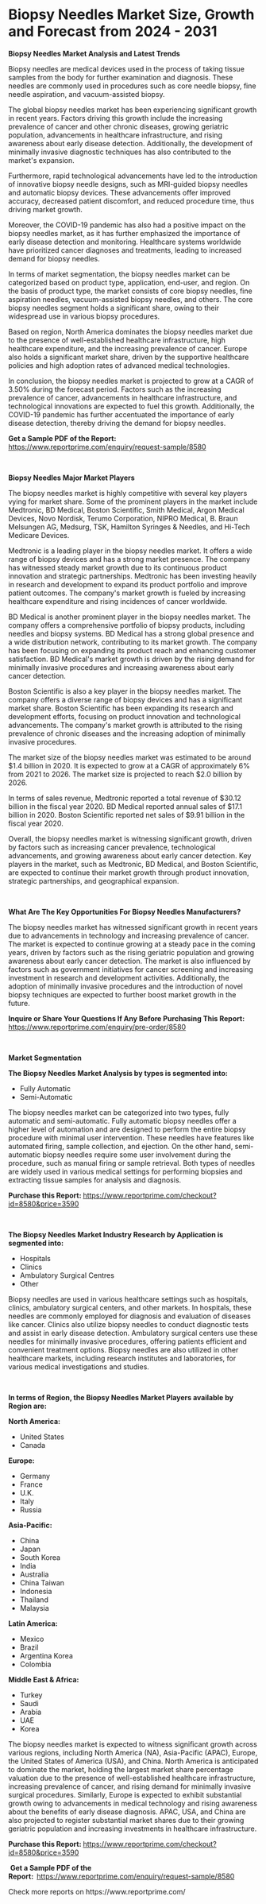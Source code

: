 <p><h1>Biopsy Needles Market Size, Growth and Forecast from 2024 - 2031</h1></p><p><strong>Biopsy Needles Market Analysis and Latest Trends</strong></p>
<p><p>Biopsy needles are medical devices used in the process of taking tissue samples from the body for further examination and diagnosis. These needles are commonly used in procedures such as core needle biopsy, fine needle aspiration, and vacuum-assisted biopsy.</p><p>The global biopsy needles market has been experiencing significant growth in recent years. Factors driving this growth include the increasing prevalence of cancer and other chronic diseases, growing geriatric population, advancements in healthcare infrastructure, and rising awareness about early disease detection. Additionally, the development of minimally invasive diagnostic techniques has also contributed to the market's expansion.</p><p>Furthermore, rapid technological advancements have led to the introduction of innovative biopsy needle designs, such as MRI-guided biopsy needles and automatic biopsy devices. These advancements offer improved accuracy, decreased patient discomfort, and reduced procedure time, thus driving market growth.</p><p>Moreover, the COVID-19 pandemic has also had a positive impact on the biopsy needles market, as it has further emphasized the importance of early disease detection and monitoring. Healthcare systems worldwide have prioritized cancer diagnoses and treatments, leading to increased demand for biopsy needles.</p><p>In terms of market segmentation, the biopsy needles market can be categorized based on product type, application, end-user, and region. On the basis of product type, the market consists of core biopsy needles, fine aspiration needles, vacuum-assisted biopsy needles, and others. The core biopsy needles segment holds a significant share, owing to their widespread use in various biopsy procedures.</p><p>Based on region, North America dominates the biopsy needles market due to the presence of well-established healthcare infrastructure, high healthcare expenditure, and the increasing prevalence of cancer. Europe also holds a significant market share, driven by the supportive healthcare policies and high adoption rates of advanced medical technologies.</p><p>In conclusion, the biopsy needles market is projected to grow at a CAGR of 3.50% during the forecast period. Factors such as the increasing prevalence of cancer, advancements in healthcare infrastructure, and technological innovations are expected to fuel this growth. Additionally, the COVID-19 pandemic has further accentuated the importance of early disease detection, thereby driving the demand for biopsy needles.</p></p>
<p><strong>Get a Sample PDF of the Report:&nbsp;</strong> <a href="https://www.reportprime.com/enquiry/request-sample/8580">https://www.reportprime.com/enquiry/request-sample/8580</a></p>
<p>&nbsp;</p>
<p><strong>Biopsy Needles Major Market Players</strong></p>
<p><p>The biopsy needles market is highly competitive with several key players vying for market share. Some of the prominent players in the market include Medtronic, BD Medical, Boston Scientific, Smith Medical, Argon Medical Devices, Novo Nordisk, Terumo Corporation, NIPRO Medical, B. Braun Melsungen AG, Medsurg, TSK, Hamilton Syringes & Needles, and Hi-Tech Medicare Devices.</p><p>Medtronic is a leading player in the biopsy needles market. It offers a wide range of biopsy devices and has a strong market presence. The company has witnessed steady market growth due to its continuous product innovation and strategic partnerships. Medtronic has been investing heavily in research and development to expand its product portfolio and improve patient outcomes. The company's market growth is fueled by increasing healthcare expenditure and rising incidences of cancer worldwide.</p><p>BD Medical is another prominent player in the biopsy needles market. The company offers a comprehensive portfolio of biopsy products, including needles and biopsy systems. BD Medical has a strong global presence and a wide distribution network, contributing to its market growth. The company has been focusing on expanding its product reach and enhancing customer satisfaction. BD Medical's market growth is driven by the rising demand for minimally invasive procedures and increasing awareness about early cancer detection.</p><p>Boston Scientific is also a key player in the biopsy needles market. The company offers a diverse range of biopsy devices and has a significant market share. Boston Scientific has been expanding its research and development efforts, focusing on product innovation and technological advancements. The company's market growth is attributed to the rising prevalence of chronic diseases and the increasing adoption of minimally invasive procedures.</p><p>The market size of the biopsy needles market was estimated to be around $1.4 billion in 2020. It is expected to grow at a CAGR of approximately 6% from 2021 to 2026. The market size is projected to reach $2.0 billion by 2026.</p><p>In terms of sales revenue, Medtronic reported a total revenue of $30.12 billion in the fiscal year 2020. BD Medical reported annual sales of $17.1 billion in 2020. Boston Scientific reported net sales of $9.91 billion in the fiscal year 2020.</p><p>Overall, the biopsy needles market is witnessing significant growth, driven by factors such as increasing cancer prevalence, technological advancements, and growing awareness about early cancer detection. Key players in the market, such as Medtronic, BD Medical, and Boston Scientific, are expected to continue their market growth through product innovation, strategic partnerships, and geographical expansion.</p></p>
<p>&nbsp;</p>
<p><strong>What Are The Key Opportunities For Biopsy Needles Manufacturers?</strong></p>
<p><p>The biopsy needles market has witnessed significant growth in recent years due to advancements in technology and increasing prevalence of cancer. The market is expected to continue growing at a steady pace in the coming years, driven by factors such as the rising geriatric population and growing awareness about early cancer detection. The market is also influenced by factors such as government initiatives for cancer screening and increasing investment in research and development activities. Additionally, the adoption of minimally invasive procedures and the introduction of novel biopsy techniques are expected to further boost market growth in the future.</p></p>
<p><strong>Inquire or Share Your Questions If Any Before Purchasing This Report:</strong> <a href="https://www.reportprime.com/enquiry/pre-order/8580">https://www.reportprime.com/enquiry/pre-order/8580</a></p>
<p>&nbsp;</p>
<p><strong>Market Segmentation</strong></p>
<p><strong>The Biopsy Needles Market Analysis by types is segmented into:</strong></p>
<p><ul><li>Fully Automatic</li><li>Semi-Automatic</li></ul></p>
<p><p>The biopsy needles market can be categorized into two types, fully automatic and semi-automatic. Fully automatic biopsy needles offer a higher level of automation and are designed to perform the entire biopsy procedure with minimal user intervention. These needles have features like automated firing, sample collection, and ejection. On the other hand, semi-automatic biopsy needles require some user involvement during the procedure, such as manual firing or sample retrieval. Both types of needles are widely used in various medical settings for performing biopsies and extracting tissue samples for analysis and diagnosis.</p></p>
<p><strong>Purchase this Report:&nbsp;</strong><a href="https://www.reportprime.com/checkout?id=8580&price=3590">https://www.reportprime.com/checkout?id=8580&price=3590</a></p>
<p>&nbsp;</p>
<p><strong>The Biopsy Needles Market Industry Research by Application is segmented into:</strong></p>
<p><ul><li>Hospitals</li><li>Clinics</li><li>Ambulatory Surgical Centres</li><li>Other</li></ul></p>
<p><p>Biopsy needles are used in various healthcare settings such as hospitals, clinics, ambulatory surgical centers, and other markets. In hospitals, these needles are commonly employed for diagnosis and evaluation of diseases like cancer. Clinics also utilize biopsy needles to conduct diagnostic tests and assist in early disease detection. Ambulatory surgical centers use these needles for minimally invasive procedures, offering patients efficient and convenient treatment options. Biopsy needles are also utilized in other healthcare markets, including research institutes and laboratories, for various medical investigations and studies.</p></p>
<p>&nbsp;</p>
<p><strong>In terms of Region, the Biopsy Needles Market Players available by Region are:</strong></p>
<p>
    <p> <strong> North America: </strong>
        <ul>
            <li>United States</li>
            <li>Canada</li>
        </ul>
        </p> 
    <p> <strong> Europe: </strong>
        <ul>
            <li>Germany</li>
            <li>France</li>
            <li>U.K.</li>
            <li>Italy</li>
            <li>Russia</li>
        </ul>
        </p> 
    <p> <strong> Asia-Pacific: </strong>
        <ul>
            <li>China</li>
            <li>Japan</li>
            <li>South Korea</li>
            <li>India</li>
            <li>Australia</li>
            <li>China Taiwan</li>
            <li>Indonesia</li>
            <li>Thailand</li>
            <li>Malaysia</li>
        </ul>
        </p> 
    <p> <strong> Latin America: </strong>
        <ul>
            <li>Mexico</li>
            <li>Brazil</li>
            <li>Argentina Korea</li>
            <li>Colombia</li>
        </ul>
        </p> 
    <p> <strong> Middle East & Africa: </strong>
        <ul>
            <li>Turkey</li>
            <li>Saudi</li>
            <li>Arabia</li>
            <li>UAE</li>
            <li>Korea</li>
        </ul>
    </p>
    </p>
<p><p>The biopsy needles market is expected to witness significant growth across various regions, including North America (NA), Asia-Pacific (APAC), Europe, the United States of America (USA), and China. North America is anticipated to dominate the market, holding the largest market share percentage valuation due to the presence of well-established healthcare infrastructure, increasing prevalence of cancer, and rising demand for minimally invasive surgical procedures. Similarly, Europe is expected to exhibit substantial growth owing to advancements in medical technology and rising awareness about the benefits of early disease diagnosis. APAC, USA, and China are also projected to register substantial market shares due to their growing geriatric population and increasing investments in healthcare infrastructure.</p></p>
<p><strong>Purchase this Report: </strong><a href="https://www.reportprime.com/checkout?id=8580&price=3590">https://www.reportprime.com/checkout?id=8580&price=3590</a></p>
<p>&nbsp;<strong>Get a Sample PDF of the Report:&nbsp;&nbsp;</strong><a href="https://www.reportprime.com/enquiry/request-sample/8580">https://www.reportprime.com/enquiry/request-sample/8580</a></p>
<p><strong></strong></p>
<p>Check more reports on https://www.reportprime.com/</p>